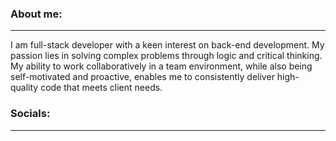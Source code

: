 <h3>About me:</h3>
<hr></hr>
<p>I am full-stack developer with a keen interest on back-end development. My passion lies in solving complex problems through logic and critical thinking. My ability to work collaboratively in a team environment, while also being self-motivated and proactive, enables me to consistently deliver high-quality code that meets client needs.</p>

<h3>Socials:</h3>
<hr></hr>
<div class="flex flex-wrap">
  <div class="w-100 h-100 bg-black"></div>
<div>

